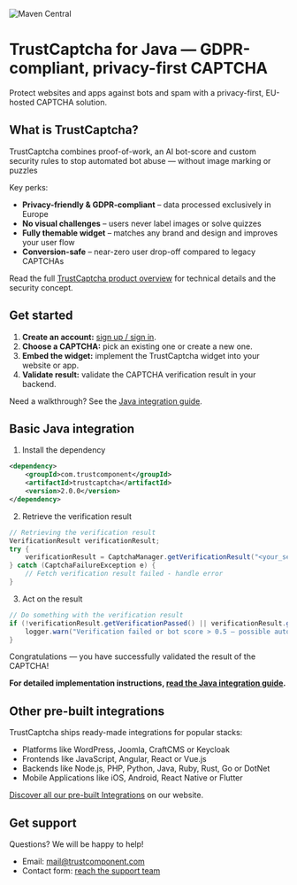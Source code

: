 ![Maven Central](https://img.shields.io/maven-central/v/com.trustcomponent/trustcaptcha)

# TrustCaptcha for Java — GDPR-compliant, privacy-first CAPTCHA

Protect websites and apps against bots and spam with a privacy-first, EU-hosted CAPTCHA solution.


## What is TrustCaptcha?

TrustCaptcha combines proof-of-work, an AI bot-score and custom security rules to stop automated bot abuse — without image marking or puzzles

Key perks:
- **Privacy-friendly & GDPR-compliant** – data processed exclusively in Europe
- **No visual challenges** – users never label images or solve quizzes
- **Fully themable widget** – matches any brand and design and improves your user flow
- **Conversion-safe** – near-zero user drop-off compared to legacy CAPTCHAs

Read the full [TrustCaptcha product overview](https://www.trustcomponent.com/en/products/captcha) for technical details and the security concept.


## Get started

1. **Create an account:** [sign up / sign in](https://id.trustcomponent.com/en/signup).
2. **Choose a CAPTCHA:** pick an existing one or create a new one.
3. **Embed the widget:** implement the TrustCaptcha widget into your website or app.
4. **Validate result:** validate the CAPTCHA verification result in your backend.

Need a walkthrough? See the [Java integration guide](https://www.trustcomponent.com/en/products/captcha/integrations/java-captcha).


## Basic Java integration

1. Install the dependency
```xml
<dependency>
    <groupId>com.trustcomponent</groupId>
    <artifactId>trustcaptcha</artifactId>
    <version>2.0.0</version>
</dependency>
```

2. Retrieve the verification result
```java
// Retrieving the verification result
VerificationResult verificationResult;
try {
    verificationResult = CaptchaManager.getVerificationResult("<your_secret_key>", "<verification_token_from_your_client>");
} catch (CaptchaFailureException e) {
    // Fetch verification result failed - handle error
}
```

3. Act on the result
```java
// Do something with the verification result
if (!verificationResult.getVerificationPassed() || verificationResult.getScore() > 0.5) {
    logger.warn("Verification failed or bot score > 0.5 – possible automated request.");
}
```

Congratulations — you have successfully validated the result of the CAPTCHA!

**For detailed implementation instructions, [read the Java integration guide](https://www.trustcomponent.com/en/products/captcha/integrations/java-captcha).**


## Other pre-built integrations

TrustCaptcha ships ready-made integrations for popular stacks:
- Platforms like WordPress, Joomla, CraftCMS or Keycloak
- Frontends like JavaScript, Angular, React or Vue.js
- Backends like Node.js, PHP, Python, Java, Ruby, Rust, Go or DotNet
- Mobile Applications like iOS, Android, React Native or Flutter

[Discover all our pre-built Integrations](https://www.trustcomponent.com/en/products/captcha/integrations) on our website.


## Get support

Questions? We will be happy to help!
- Email: [mail@trustcomponent.com](mailto:mail@trustcomponent.com)
- Contact form: [reach the support team](https://www.trustcomponent.com/en/contact-us)
